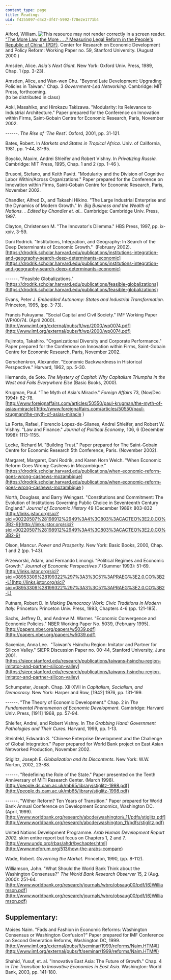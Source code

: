 ```yaml
---
content_type: page
title: Readings
uid: f4255097-d4c2-df47-5992-f78e2e1771b4
---
```


Alford, William. ![This resource may not render correctly in a screen reader.](/images/inacessible.gif)["The More Law, the More . . .? Measuring Legal Reform in the People's Republic of China" (PDF)](http://web.stanford.edu/group/siepr/cgi-bin/siepr/?q=system/files/shared/pubs/papers/pdf/credpr59.pdf)_._ Center for Research on Economic Development and Policy Reform: Working Paper no. 59, Stanford University. (August 2000.)

Amsden, Alice. _Asia's Next Giant._ New York: Oxford Univ. Press, 1989, Chap. 1 (pp. 3-23).

Amsden, Alice, and Wan-wen Chu. "Beyond Late Development: Upgrading Policies in Taiwan." Chap. 3 _Government-Led Networking._ Cambridge: MIT Press, forthcoming.  
(to be distributed in class)

Aoki, Masahiko, and Hirokazu Takizawa. "Modularity: Its Relevance to Industrial Architecture." Paper prepared for the Conference on Innovation within Firms, Saint-Gobain Centre for Economic Research, Paris, November 2002. 

\------. _The Rise of 'The Rest'._ Oxford, 2001, pp. 31-121.

Bates, Robert. In _Markets and States in Tropical Africa._ Univ. of California, 1981, pp. 1-44, 81-95.  
  
Boycko, Maxim, Andrei Shleifer and Robert Vishny. In _Privatizing Russia._ Cambridge: MIT Press, 1995, Chap. 1 and 2 (pp. 1-46 ).

Brusoni, Stefano, and Keith Pavitt. "Modularity and the Division of Cognitive Labor Within/Across Organizations." Paper prepared for the Conference on Innovation within Firms, Saint-Gobain Centre for Economic Research, Paris, November 2002. 

Chandler, Alfred D., and Takashi Hikino. "The Large Industrial Enterprise and the Dynamics of Modern Growth." In  _Big Business and the Wealth of Nations. _ Edited by Chandler et. al_._ Cambridge: Cambridge Univ. Press, 1997.

Clayton, Christensen M. "The Innovator's Dilemma." HBS Press, 1997, pp. ix-xxiv, 3-59.

Dani Rodrick. "Institutions, Integration, and Geography: In Search of the Deep Determinants of Economic Growth."  (February 2002).  
[https://drodrik.scholar.harvard.edu/publications/institutions-integration-and-geography-search-deep-determinants-economic](https://drodrik.scholar.harvard.edu/publications/institutions-integration-and-geography-search-deep-determinants-economic)

\------. "Feasible Globalizations."  
[https://drodrik.scholar.harvard.edu/publications/feasible-globalizations](https://drodrik.scholar.harvard.edu/publications/feasible-globalizations)

Evans, Peter J. _Embedded Autonomy: States and Industrial Transformation._ Princeton, 1995, (pp. 3-73).

Francis Fukuyama. "Social Capital and Civil Society." IMF Working Paper WP/00/74. (April 2000).  
[http://www.imf.org/external/pubs/ft/wp/2000/wp0074.pdf](http://www.imf.org/external/pubs/ft/wp/2000/wp0074.pdf)

Fujimoto, Takahiro. "Organizational Diversity and Corporate Performance." Paper prepared for the Conference on Innovation within Firms, Saint-Gobain Centre for Economic Research, Paris, November 2002.

Gerschenkron, Alexander. "Economic Backwardness in Historical Perspective." Harvard, 1962, pp. 5-30.

Hernando, de Soto. _The Mystery of Capital: Why Capitalism Triumphs in the West and Fails Everywhere Else_ (Basic Books, 2000).

Krugman, Paul. "The Myth of Asia's Miracle." _Foreign Affairs_ 73, (Nov/Dec 1994): 62-78.  
[http://www.foreignaffairs.com/articles/50550/paul-krugman/the-myth-of-asias-miracle](http://www.foreignaffairs.com/articles/50550/paul-krugman/the-myth-of-asias-miracle
)

La Porta, Rafael, Florencio Lopez-de-Silanes, Andrei Shleifer, and Robert W. Vishny. "Law and Finance." _Journal of Political Economy_, 106, 6 (December 1998): 1113-1155.

Locke, Richard M. "Building Trust." Paper prepared for The Saint-Gobain Centre for Economic Research 5th Conference, Paris. (November 2002).

Margaret, Margaret, Dani Rodrik, and Karen Horn Welch. "When Economic Reform Goes Wrong: Cashews in Mozambique."  
[https://drodrik.scholar.harvard.edu/publications/when-economic-reform-goes-wrong-cashews-mozambique](https://drodrik.scholar.harvard.edu/publications/when-economic-reform-goes-wrong-cashews-mozambique
)

North, Douglass, and Barry Weingast. "Constitutions and Commitment: The Evolution of Institutions Governing Public Choice in Seventeenth Century England." _Journal of Economic History_ 49 (December 1989): 803-832  
[http://links.jstor.org/sici?sici=00220507%28198912%2949%3A4%3C803%3ACACTEO%3E2.0.CO%3B2-9](http://links.jstor.org/sici?sici=00220507%28198912%2949%3A4%3C803%3ACACTEO%3E2.0.CO%3B2-9)

Olson, Mancur. _Power and Prosperity._ New York: Basic Books, 2000, Chap. 1 and 2 (pp. 1-43).

Przeworski, Adam, and Fernando Limongi. "Political Regimes and Economic Growth." _Journal of Economic Perspectives 7_ (Summer 1993): 51-69.  
[http://links.jstor.org/sici?sici=08953309%28199322%297%3A3%3C51%3APRAEG%3E2.0.CO%3B2-L](http://links.jstor.org/sici?sici=08953309%28199322%297%3A3%3C51%3APRAEG%3E2.0.CO%3B2-L)

Putnam, Robert D. In _Making Democracy Work: Civic Traditions in Modern Italy._ Princeton: Princeton Univ. Press, 1993, Chapters 4-6 (pp. 121-185).

Sachs, Jeffrey D., and Andrew M. Warner. "Economic Convergence and Economic Policies." NBER Working Paper No. 5039, (February 1995).  
[http://papers.nber.org/papers/w5039.pdf](http://papers.nber.org/papers/w5039.pdf)

Saxenian, Anna Lee.  "Taiwan's Hsinchu Region: Imitator and Partner for Silicon Valley." SIEPR Discussion Paper no. 00-44, Stanford University, June 2001.  
[https://siepr.stanford.edu/research/publications/taiwans-hsinchu-region-imitator-and-partner-silicon-valley](https://siepr.stanford.edu/research/publications/taiwans-hsinchu-region-imitator-and-partner-silicon-valley)

Schumpeter, Joseph. Chap. XII-XVII in _Capitalism, Socialism, and Democracy._ New York: Harper and Row, \[1942\] 1976, pp. 131-199.

\------. "The Theory of Economic Development." Chap. 2 in _The Fundamental Phenomenon of Economic Development._ Cambridge: Harvard Univ. Press, \[1911\] 1968, pp. 57-94.

Shleifer, Andrei, and Robert Vishny. In _The Grabbing Hand: Government Pathologies and Their Cures._ Harvard, 1999, pp. 1-13.

Steinfeld, Edwardn S. "Chinese Enterprise Development and the Challenge of Global Integration." Paper prepared for World Bank project on East Asian Networked Production, November 2002.

Stiglitz, Joseph E. _Globalization and Its Discontents._ New York: W.W. Norton, 2002, 23-88.

\------. "Redefining the Role of the State." Paper presented on the Tenth Anniversary of MITI Research Center. (March 1998).  
[http://people.ds.cam.ac.uk/mb65/library/stiglitz-1998.pdf](http://people.ds.cam.ac.uk/mb65/library/stiglitz-1998.pdf)

\------. "Wither Reform? Ten Years of Transition." Paper prepared for World Bank Annual Conference on Development Economics, Washington DC. (April, 1999).  
[http://www.worldbank.org/research/abcde/washington\_11/pdfs/stiglitz.pdf](http://www.worldbank.org/research/abcde/washington_11/pdfs/stiglitz.pdf)

United Nations Development Programme. _Arab Human Development Report 2002._ skim entire report but focus on Chapters 1, 2 and 7.  
[http://www.undp.org/rbas/ahdr/bychapter.html](http://www.meforum.org/513/how-the-arabs-compare)

Wade, Robert. _Governing the Market._ Princeton, 1990, (pp. 8-112).

Williamson, John. "What Should the World Bank Think about the Washington Consensus?" _The World Bank Research Observer_ 15, 2 (Aug. 2000): 251-64.  
[http://www.worldbank.org/research/journals/wbro/obsaug00/pdf/(6)Williamson.pdf](http://www.worldbank.org/research/journals/wbro/obsaug00/pdf/(6)Williamson.pdf)

Supplementary:
--------------

Moises Naim. "Fads and Fashion in Economic Reforms: Washington Consensus or Washington Confusion?" Paper prepared for IMF Conference on Second Generation Reforms, Washington DC, 1999.  
[http://www.imf.org/external/pubs/ft/seminar/1999/reforms/Naim.HTM#I](http://www.imf.org/external/pubs/ft/seminar/1999/reforms/Naim.HTM#I)  
  
Shahid, Yusuf, et. al. "Innovative East Asia: The Future of Growth." Chap. 4 in _The Transition to Innovative Economies in East Asia._ Washington: World Bank, 2003, pp. 141-180.